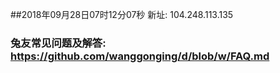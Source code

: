 ##2018年09月28日07时12分07秒 新址: 104.248.113.135
### 兔友常见问题及解答: https://github.com/wanggonging/d/blob/w/FAQ.md
